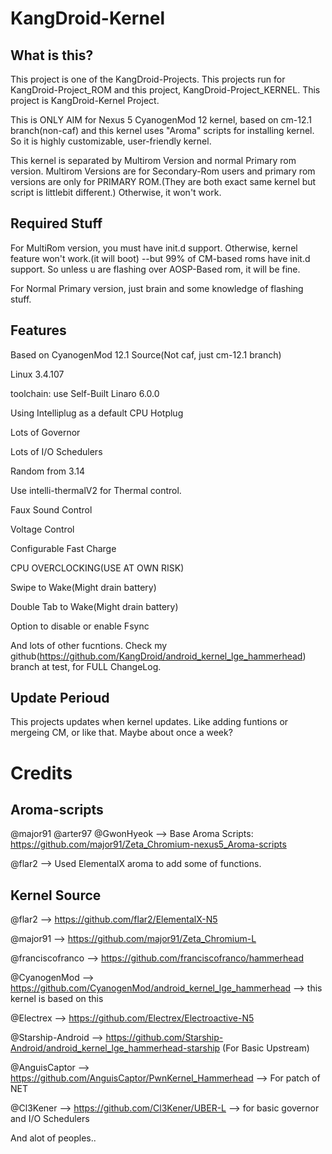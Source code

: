 KangDroid-Kernel
===========

What is this?
------------------
This project is one of the KangDroid-Projects. This projects run for KangDroid-Project_ROM and this project, KangDroid-Project_KERNEL. This project is 
KangDroid-Kernel Project.

This is ONLY AIM for Nexus 5 CyanogenMod 12 kernel, based on cm-12.1 branch(non-caf) and this kernel uses "Aroma" scripts for installing kernel. So it is
highly customizable, user-friendly kernel.

This kernel is separated by Multirom Version and normal Primary rom version. Multirom Versions are for Secondary-Rom users and primary rom versions are only for PRIMARY ROM.(They are both exact same kernel but script is littlebit different.) Otherwise, it won't work.


Required Stuff
-----------------
For MultiRom version, you must have init.d support. Otherwise, kernel feature won't work.(it will boot) --but 99% of CM-based roms have init.d support. So unless u are flashing over AOSP-Based rom, it will be fine.

For Normal Primary version, just brain and some knowledge of flashing stuff.


Features
---------------

Based on CyanogenMod 12.1 Source(Not caf, just cm-12.1 branch)

Linux 3.4.107

toolchain: use Self-Built Linaro 6.0.0 

Using Intelliplug as a default CPU Hotplug

Lots of Governor

Lots of I/O Schedulers

Random from 3.14

Use intelli-thermalV2 for Thermal control.

Faux Sound Control

Voltage Control

Configurable Fast Charge

CPU OVERCLOCKING(USE AT OWN RISK)

Swipe to Wake(Might drain battery)

Double Tab to Wake(Might drain battery)

Option to disable or enable Fsync

And lots of other fucntions. Check my github(https://github.com/KangDroid/android_kernel_lge_hammerhead) branch at test, for FULL ChangeLog. 


Update Perioud
--------------

This projects updates when kernel updates. Like adding funtions or mergeing CM, or like that. Maybe about once a week?


Credits
=======

Aroma-scripts
-------------
@major91 @arter97 @GwonHyeok --> Base Aroma Scripts: https://github.com/major91/Zeta_Chromium-nexus5_Aroma-scripts

@flar2 --> Used ElementalX aroma to add some of functions.

Kernel Source 
-------------
@flar2 --> https://github.com/flar2/ElementalX-N5

@major91 --> https://github.com/major91/Zeta_Chromium-L

@franciscofranco --> https://github.com/franciscofranco/hammerhead

@CyanogenMod --> https://github.com/CyanogenMod/android_kernel_lge_hammerhead --> this kernel is based on this

@Electrex --> https://github.com/Electrex/Electroactive-N5

@Starship-Android --> https://github.com/Starship-Android/android_kernel_lge_hammerhead-starship (For Basic Upstream)

@AnguisCaptor --> https://github.com/AnguisCaptor/PwnKernel_Hammerhead --> For patch of NET

@Cl3Kener --> https://github.com/Cl3Kener/UBER-L --> for basic governor and I/O Schedulers

And alot of peoples..
